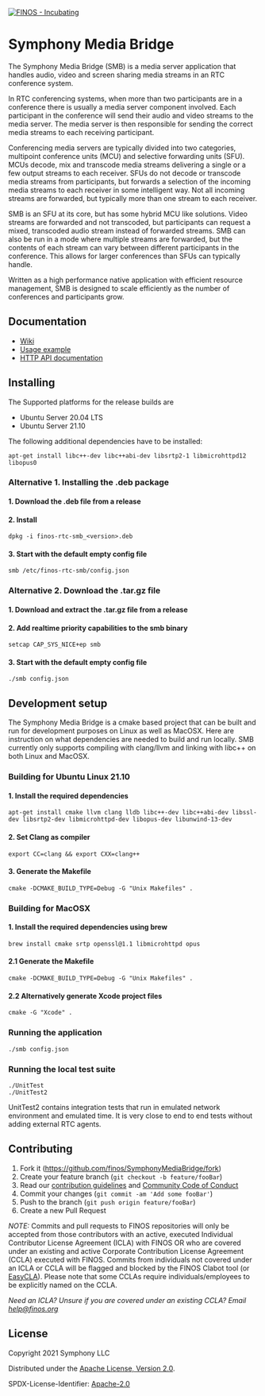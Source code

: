 [![FINOS - Incubating](https://cdn.jsdelivr.net/gh/finos/contrib-toolbox@master/images/badge-incubating.svg)](https://finosfoundation.atlassian.net/wiki/display/FINOS/Incubating)

# Symphony Media Bridge

The Symphony Media Bridge (SMB) is a media server application that handles audio, video and screen sharing media streams in an RTC conference system.

In RTC conferencing systems, when more than two participants are in a conference there is usually a media server component involved. Each participant in the conference will send their audio and video streams to the media server. The media server is then responsible for sending the correct media streams to each receiving participant.

Conferencing media servers are typically divided into two categories, multipoint conference units (MCU) and selective forwarding units (SFU).
MCUs decode, mix and transcode media streams delivering a single or a few output streams to each receiver. SFUs do not decode or transcode media streams from participants, but forwards a selection of the incoming media streams to each receiver in some intelligent way. Not all incoming streams are forwarded, but typically more than one stream to each receiver.

SMB is an SFU at its core, but has some hybrid MCU like solutions. Video streams are forwarded and not transcoded, but participants can request a mixed, transcoded audio stream instead of forwarded streams. SMB can also be run in a mode where multiple streams are forwarded, but the contents of each stream can vary between different participants in the conference. This allows for larger conferences than SFUs can typically handle.

Written as a high performance native application with efficient resource management, SMB is designed to scale efficiently as the number of conferences and participants grow.

## Documentation

-   [Wiki](https://github.com/finos/SymphonyMediaBridge/wiki)
-   [Usage example](https://github.com/finos/SymphonyMediaBridge/tree/master/examples)
-   [HTTP API documentation](https://github.com/finos/SymphonyMediaBridge/tree/master/doc/READMEapi.md)

## Installing

The Supported platforms for the release builds are

-   Ubuntu Server 20.04 LTS
-   Ubuntu Server 21.10

The following additional dependencies have to be installed:

`apt-get install libc++-dev libc++abi-dev libsrtp2-1 libmicrohttpd12 libopus0`

### Alternative 1. Installing the .deb package

#### 1. Download the .deb file from a release

#### 2. Install

`dpkg -i finos-rtc-smb_<version>.deb`

#### 3. Start with the default empty config file

`smb /etc/finos-rtc-smb/config.json`

### Alternative 2. Download the .tar.gz file

#### 1. Download and extract the .tar.gz file from a release

#### 2. Add realtime priority capabilities to the smb binary

`setcap CAP_SYS_NICE+ep smb`

#### 3. Start with the default empty config file

`./smb config.json`

## Development setup

The Symphony Media Bridge is a cmake based project that can be built and run for development purposes on Linux as well as MacOSX. Here are instruction on what dependencies are needed to build and run locally. SMB currently only supports compiling with clang/llvm and linking with libc++ on both Linux and MacOSX.

### Building for Ubuntu Linux 21.10

#### 1. Install the required dependencies

`apt-get install cmake llvm clang lldb libc++-dev libc++abi-dev libssl-dev libsrtp2-dev libmicrohttpd-dev libopus-dev libunwind-13-dev`

#### 2. Set Clang as compiler

`export CC=clang && export CXX=clang++`

#### 3. Generate the Makefile

`cmake -DCMAKE_BUILD_TYPE=Debug -G "Unix Makefiles" .`

### Building for MacOSX

#### 1. Install the required dependencies using brew

`brew install cmake srtp openssl@1.1 libmicrohttpd opus`

#### 2.1 Generate the Makefile

`cmake -DCMAKE_BUILD_TYPE=Debug -G "Unix Makefiles" .`

#### 2.2 Alternatively generate Xcode project files

`cmake -G "Xcode" .`

### Running the application

`./smb config.json`

### Running the local test suite

```
./UnitTest
./UnitTest2
```

UnitTest2 contains integration tests that run in emulated network environment and emulated time.
It is very close to end to end tests without adding external RTC agents.

## Contributing

1. Fork it (<https://github.com/finos/SymphonyMediaBridge/fork>)
2. Create your feature branch (`git checkout -b feature/fooBar`)
3. Read our [contribution guidelines](.github/CONTRIBUTING.md) and [Community Code of Conduct](https://www.finos.org/code-of-conduct)
4. Commit your changes (`git commit -am 'Add some fooBar'`)
5. Push to the branch (`git push origin feature/fooBar`)
6. Create a new Pull Request

_NOTE:_ Commits and pull requests to FINOS repositories will only be accepted from those contributors with an active, executed Individual Contributor License Agreement (ICLA) with FINOS OR who are covered under an existing and active Corporate Contribution License Agreement (CCLA) executed with FINOS. Commits from individuals not covered under an ICLA or CCLA will be flagged and blocked by the FINOS Clabot tool (or [EasyCLA](https://github.com/finos/community/blob/master/governance/Software-Projects/EasyCLA.md)). Please note that some CCLAs require individuals/employees to be explicitly named on the CCLA.

_Need an ICLA? Unsure if you are covered under an existing CCLA? Email [help@finos.org](mailto:help@finos.org)_

## License

Copyright 2021 Symphony LLC

Distributed under the [Apache License, Version 2.0](http://www.apache.org/licenses/LICENSE-2.0).

SPDX-License-Identifier: [Apache-2.0](https://spdx.org/licenses/Apache-2.0)
